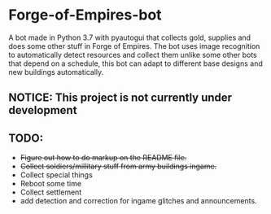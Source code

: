 # Forge-of-Empires-bot
A bot made in Python 3.7 with pyautogui that collects gold, supplies and does some other stuff in Forge of Empires. The bot uses image recognition to automatically detect resources and collect them unlike some other bots that depend on a schedule, this bot can adapt to different base designs and new buildings automatically.

## __NOTICE:__ This project is not currently under development

## TODO:

* ~~Figure out how to do markup on the README file.~~
* ~~Collect soldiers/millitary stuff from army buildings ingame.~~
* Collect special things
* Reboot some time
* Collect settlement 
* add detection and correction for ingame glitches and announcements.



